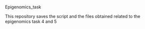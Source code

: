 Epigenomics_task

This repository saves the script and the files obtained related to the epigenomics task 4 and 5
